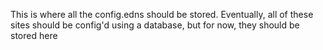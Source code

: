 This is where all the config.edns should be stored. Eventually, all of these sites should be config'd using a database, but for now, they should be stored here
